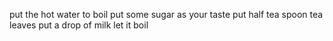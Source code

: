 put the hot water to boil
put some sugar as your taste
put half tea spoon tea leaves
put a drop of milk
let it boil